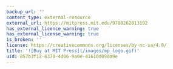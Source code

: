 ```yaml
---
backup_url: ''
content_type: external-resource
external_url: https://mitpress.mit.edu/9780262013192
has_external_licence_warning: true
has_external_license_warning: true
is_broken: ''
license: https://creativecommons.org/licenses/by-nc-sa/4.0/
title: '![Buy at MIT Press](/images/mp_logo.gif)'
uid: 857b3f12-6370-4d06-9a0e-41610d090a9e
---
```

